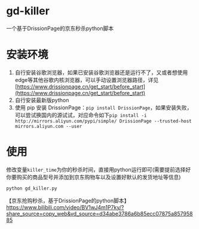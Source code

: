 # gd-killer

一个基于DrissionPage的京东秒杀python脚本

# 安装环境

1. 自行安装谷歌浏览器，如果已安装谷歌浏览器还是运行不了，又或者想使用edge等其他谷歌内核浏览器，可以手动设置浏览器路径，详见[https://www.drissionpage.cn/get_start/before_start](https://www.drissionpage.cn/get_start/before_start)
2. 自行安装最新版python
3. 使用 pip 安装 DrissionPage：`pip install DrissionPage`，如果安装失败，可以尝试换国内的源试试，对应命令如下`pip install -i  http://mirrors.aliyun.com/pypi/simple/ DrissionPage --trusted-host mirrors.aliyun.com --user`

# 使用

修改变量`killer_time`为你的秒杀时间，直接用python运行即可(需要提前选择好你要购买的商品型号并添加到京东购物车以及设置好默认的发货地址等信息)

```python
python gd_killer.py
```

【京东抢购秒杀，基于DrissionPage的python脚本】 https://www.bilibili.com/video/BV1wJ4m1P7ky/?share_source=copy_web&vd_source=d34abe3786a6b85ecc07875a85795885
